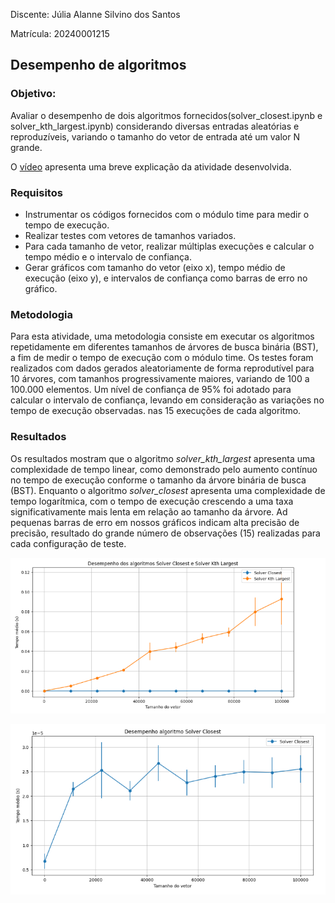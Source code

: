 
Discente: Júlia Alanne Silvino dos Santos

Matrícula: 20240001215

## Desempenho de algoritmos
### Objetivo:
Avaliar o desempenho de dois algoritmos fornecidos(solver_closest.ipynb e solver_kth_largest.ipynb) considerando diversas entradas aleatórias e reproduzíveis, variando o tamanho do vetor de entrada até um valor N grande.

O [vídeo](https://youtu.be/7YmguAky7DI) apresenta uma breve explicação da atividade desenvolvida.


### Requisitos
* Instrumentar os códigos fornecidos com o módulo time para medir o tempo de execução.
*  Realizar testes com vetores de tamanhos variados.
*   Para cada tamanho de vetor, realizar múltiplas execuções e calcular o tempo médio e o
intervalo de confiança.
* Gerar gráficos com tamanho do vetor (eixo x), tempo médio de execução (eixo y), e intervalos de confiança como barras de erro no gráfico.

### Metodologia

Para esta atividade, uma metodologia consiste em executar os algoritmos repetidamente em diferentes tamanhos de árvores de busca binária (BST), a fim de medir o tempo de execução com o  módulo time. Os testes foram realizados com dados gerados aleatoriamente de forma reprodutível para 10 árvores, com tamanhos progressivamente maiores, variando de 100 a 100.000 elementos. Um nível de confiança de 95% foi adotado para calcular o intervalo de confiança, levando em consideração as variações no tempo de execução observadas. nas 15 execuções de cada algoritmo.

### Resultados 
Os resultados mostram que o algoritmo _solver_kth_largest_ apresenta uma complexidade de tempo linear, como demonstrado pelo aumento contínuo no tempo de execução conforme o tamanho da árvore binária de busca (BST). Enquanto o algoritmo _solver_closest_ apresenta uma complexidade de tempo logarítmica, com o tempo de execução crescendo a uma taxa significativamente mais lenta em relação ao tamanho da árvore. Ad pequenas barras de erro em nossos gráficos indicam alta precisão de precisão, resultado do grande número de observações (15) realizadas para cada configuração de teste.


![](img/fig01.png)

![](img/fig02.png)



